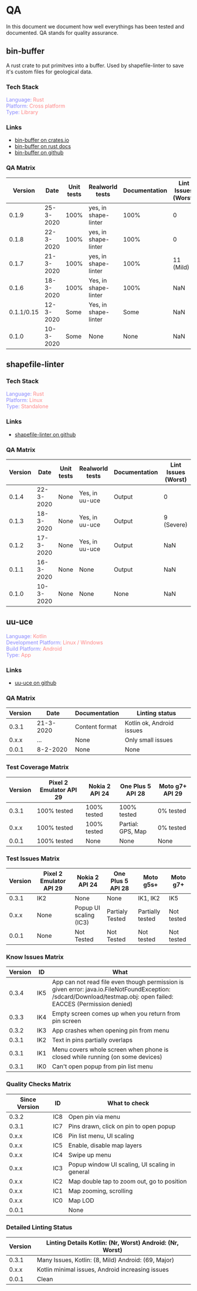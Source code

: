 # QA
In this document we document how well everythings has been tested and documented.
QA stands for quality assurance.
## bin-buffer
A rust crate to put primitves into a buffer.
Used by shapefile-linter to save it's custom files for geological data.
### Tech Stack
<span style="color:#88f">Language: </span><span style="color:#f88">Rust</span></br>
<span style="color:#88f">Platform: </span><span style="color:#f88">Cross platform</span></br>
<span style="color:#88f">Type: </span><span style="color:#f88">Library</span></br>

### Links
- [bin-buffer on crates.io](https://crates.io/crates/bin_buffer)
- [bin-buffer on rust docs](https://docs.rs/bin_buffer/)
- [bin-buffer on github](https://github.com/ocdy1001/bin-buffer)
### QA Matrix
| Version       | Date      | Unit tests    | Realworld tests       | Documentation | Lint Issues (Worst)   |
| ------------- | --------- | ------------- | --------------------- | ------------- | --------------------- |
| 0.1.9         | 25-3-2020 | 100%          | yes, in shape-linter  | 100%          | 0
| 0.1.8         | 22-3-2020 | 100%          | yes, in shape-linter  | 100%          | 0
| 0.1.7         | 21-3-2020 | 100%          | yes, in shape-linter  | 100%          | 11 (Mild)
| 0.1.6         | 18-3-2020 | 100%          | Yes, in shape-linter  | 100%          | NaN
| 0.1.1/0.15    | 12-3-2020 | Some          | Yes, in shape-linter  | Some          | NaN
| 0.1.0         | 10-3-2020 | Some          | None                  | None          | NaN
## shapefile-linter
### Tech Stack
<span style="color:#88f">Language: </span><span style="color:#f88">Rust</span></br>
<span style="color:#88f">Platform: </span><span style="color:#f88">Linux</span></br>
<span style="color:#88f">Type: </span><span style="color:#f88">Standalone</span></br>

### Links
- [shapefile-linter on github](https://github.com/ocdy1001/shapefile-linter)
### QA Matrix
| Version       | Date      | Unit tests    | Realworld tests       | Documentation | Lint Issues (Worst)   |
|---------------|-----------|---------------|-----------------------|---------------|-----------------------|
| 0.1.4         | 22-3-2020 | None          | Yes, in uu-uce        | Output        | 0
| 0.1.3         | 18-3-2020 | None          | Yes, in uu-uce        | Output        | 9 (Severe)
| 0.1.2         | 17-3-2020 | None          | Yes, in uu-uce        | Output        | NaN
| 0.1.1         | 16-3-2020 | None          | None                  | Output        | NaN
| 0.1.0         | 10-3-2020 | None          | None                  | None          | NaN
## uu-uce
<span style="color:#88f">Language: </span><span style="color:#f88">Kotlin</span></br>
<span style="color:#88f">Development Platform: </span><span style="color:#f88">Linux / Windows</span></br>
<span style="color:#88f">Build Platform: </span><span style="color:#f88">Android</span></br>
<span style="color:#88f">Type: </span><span style="color:#f88">App</span></br>

### Links
- [uu-uce on github](https://github.com/ocdy1001/uu-uce)
### QA Matrix
| Version   | Date      | Documentation     | Linting status            |
|-----------|-----------|-------------------|---------------------------|
| 0.3.1     | 21-3-2020 | Content format    | Kotlin ok, Android issues |
| 0.x.x     | ...       | None              | Only small issues         |
| 0.0.1     | 8-2-2020  | None              | None                      |
### Test Coverage Matrix
| Version   | Pixel 2 Emulator API 29 | Nokia 2 API 24  | One Plus 5 API 28 | Moto g7+ API 29 |
|-----------|-------------------------|-----------------|-------------------|-----------------|
| 0.3.1     | 100% tested             | 100% tested     | 100% tested       | 0% tested       |
| 0.x.x     | 100% tested             | 100% tested     | Partial: GPS, Map | 0% tested       |
| 0.0.1     | 100% tested             | None            | None              | None            |
### Test Issues Matrix
| Version   | Pixel 2 Emulator API 29   | Nokia 2 API 24            | One Plus 5 API 28 | Moto g5s+         | Moto g7+          |
|-----------|---------------------------|---------------------------|-------------------|-------------------|-------------------|
| 0.3.1     | IK2                       | None                      | None              | IK1, IK2          | IK5               |
| 0.x.x     | None                      | Popup UI scaling (IC3)    | Partialy Tested   | Partially tested  | Not tested        |
| 0.0.1     | None                      | Not Tested                | Not Tested        | Not tested        | Not tested        |
### Know Issues Matrix
| Version       | ID    | What              |
|---------------|-------|-------------------|
| 0.3.4         | IK5   | App can not read file even though permission is given error: java.io.FileNotFoundException: /sdcard/Download/testmap.obj: open failed: EACCES (Permission denied)
| 0.3.3         | IK4   | Empty screen comes up when you return from pin screen
| 0.3.2         | IK3   | App crashes when opening pin from menu
| 0.3.1         | IK2   | Text in pins partially overlaps
| 0.3.1         | IK1   | Menu covers whole screen when phone is closed while running (on some devices)
| 0.3.1         | IK0   | Can't open popup from pin list menu
### Quality Checks Matrix
| Since Version | ID    | What to check     |
|---------------|-------|-------------------|
| 0.3.2         | IC8   | Open pin via menu
| 0.3.1         | IC7   | Pins drawn, click on pin to open popup
| 0.x.x         | IC6   | Pin list menu, UI scaling
| 0.x.x         | IC5   | Enable, disable map layers
| 0.x.x         | IC4   | Swipe up menu
| 0.x.x         | IC3   | Popup window UI scaling, UI scaling in general
| 0.x.x         | IC2   | Map double tap to zoom out, go to position
| 0.x.x         | IC1   | Map zooming, scrolling
| 0.x.x         | IC0   | Map LOD
| 0.0.1         |       | None
### Detailed Linting Status
| Version   | Linting Details Kotlin: (Nr, Worst) Android: (Nr, Worst)  |
|-----------|-----------------------------------------------------------|
| 0.3.1     | Many Issues, Kotlin: (8, Mild) Android: (69, Major)
| 0.x.x     | Kotlin minimal issues, Android increasing issues
| 0.0.1     | Clean
